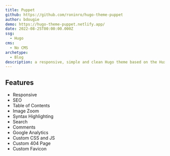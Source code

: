 ```yaml
---
title: Puppet
github: https://github.com/roninro/hugo-theme-puppet
author: bdougie
demo: https://hugo-theme-puppet.netlify.app/
date: 2022-08-25T00:00:00.000Z
ssg:
  - Hugo
cms:
  - No CMS
archetype:
  - Blog
description: a responsive, simple and clean Hugo theme based on the Huxblog Jekyll theme
---
```


## Features

* Responsive
* SEO
* Table of Contents
* Image Zoom
* Syntax Highlighting
* Search
* Comments
* Google Analytics
* Custom CSS and JS
* Custom 404 Page
* Custom Favicon
